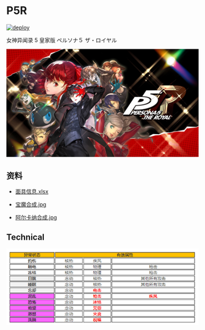 # P5R

[![deploy](https://github.com/PinghuaZhuang/p5r/actions/workflows/deploy.yml/badge.svg)](https://github.com/PinghuaZhuang/p5r/actions/workflows/deploy.yml)

女神异闻录 5 皇家版 ペルソナ５ ザ・ロイヤル

![bg](./public/assets/bg.jpg)

## 资料

- [面具信息.xlsx](https://pinghuazhuang.github.io/p5r/P5R人格面具.xlsx)

- [宝魔合成.jpg](https://pinghuazhuang.github.io/p5r/宝魔合成.jpg)

- [阿尔卡纳合成.jpg](https://pinghuazhuang.github.io/p5r/阿尔卡纳合成.jpg)

## Technical

![Technical](./public/assets/image-20221110201618648.png)
